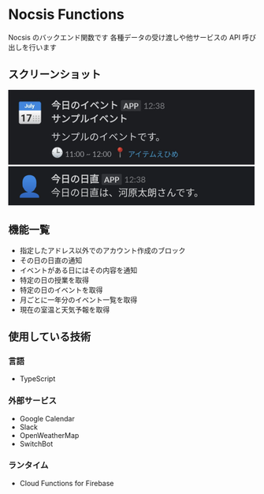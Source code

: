 # Nocsis Functions

Nocsis のバックエンド関数です
各種データの受け渡しや他サービスの API 呼び出しを行います

## スクリーンショット

![](/docs/images/slack_event.png)
![](/docs/images/slack_dayduty.png)

## 機能一覧

- 指定したアドレス以外でのアカウント作成のブロック
- その日の日直の通知
- イベントがある日にはその内容を通知
- 特定の日の授業を取得
- 特定の日のイベントを取得
- 月ごとに一年分のイベント一覧を取得
- 現在の室温と天気予報を取得

## 使用している技術

### 言語

- TypeScript

### 外部サービス

- Google Calendar
- Slack
- OpenWeatherMap
- SwitchBot

### ランタイム

- Cloud Functions for Firebase
